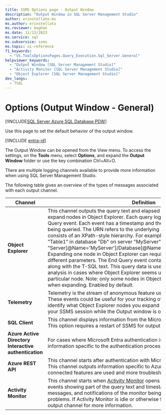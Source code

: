 ```yaml
---
title: SSMS Options page - Output Window
description: "Output Window in SQL Server Management Studio"
author: erinstellato-ms
ms.author: erinstellato
ms.reviewer: maghan
ms.date: 11/13/2023
ms.service: sql
ms.subservice: ssms
ms.topic: ui-reference
f1_keywords:
  - "VS.ToolsOptionsPages.Query_Execution.Sql_Server.General"
helpviewer_keywords:
  - "Output Window [SQL Server Management Studio]"
  - "Activity Monitor [SQL Server Management Studio]"
  - "Object Explorer [SQL Server Management Studio]"
dev_langs:
  - TSQL
---
```


# Options (Output Window - General)

[!INCLUDE[SQL Server Azure SQL Database PDW](../../includes/applies-to-version/sql-asdb-asdbmi-pdw.md)]

Use this page to set the default behavior of the output window.

[!INCLUDE [entra-id](../../includes/entra-id-hard-coded.md)]

The Output Window can be opened from the View menu. To access the settings, on the **Tools** menu, select **Options**, and expand the **Output Window** folder or use the key combination Ctrl+Alt+O.

There are multiple logging channels available to provide more information when using SQL Server Management Studio.

The following table gives an overview of the types of messages associated with each output channel.

| Channel | Definition |
| ------- | ---------- |
| **Object Explorer** | This channel outputs the query text and elapsed times of SQL queries needed to expand nodes in Object Explorer. Each query logs a Begin Query and an End Query event. Each event has a timestamp and the URN associated with the entity being queried. The URN refers to the underlying SQL Management Object and consists of an XPath-style hierarchy. For example, the URN for a table named "Table1" in database "Db" on server "MyServer" would be "Server[@Name='MyServer']/Database[@Name='Db']/Table[/@Name='Table1']". Expanding one node in Object Explorer can require multiple such queries with different parameters. The End Query event contains the elapsed time of the query along with the T-SQL text. This query data is useful for server performance analysis in cases where Object Explorer seems unusually slow to expand a particular node. Note: only some nodes in Object Explorer provide this query detail when expanding. Enabled by default. |
| **Telemetry** | Telemetry is the stream of anonymous feature usage data collected by Microsoft. These events could be useful for your tracking of SSMS usage. It can help you identify what Object Explorer nodes you expand and what commands run during your SSMS session while the Output window is open. Enabled by default. |
| **SQL Client** | This channel displays information from the Microsoft.Data.SqlClient data provider. This option requires a restart of SSMS for output to appear. |
| **Azure Active Directory Interactive authentication** | For cases where Microsoft Entra authentication is used, this channel outputs information specific to the authentication process. |
| **Azure REST API** | This channel starts after authentication with Microsoft Entra credentials occurs. This channel outputs information specific to Azure REST API calls when Azure-connected features are used and more troubleshooting information is needed. |
| **Activity Monitor** | This channel starts when [Activity Monitor](../../relational-databases/performance-monitor/activity-monitor.md) opens for a server. This stream contains events showing part of the query text and timestamp of each query, error messages, and notifications of the monitor being paused due to connectivity problems. If Activity Monitor is idle or otherwise failing to update, check this output channel for more information. |
